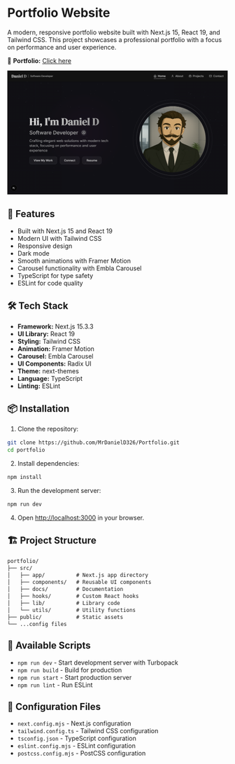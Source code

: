 # Portfolio Website

A modern, responsive portfolio website built with Next.js 15, React 19, and Tailwind CSS. This project showcases a professional portfolio with a focus on performance and user experience.

🔗 **Portfolio:** [Click here](https://daniel-d-portfolio.netlify.app/)

![Portfolio Home Page](src/docs/Home.png)


## 🚀 Features

- Built with Next.js 15 and React 19
- Modern UI with Tailwind CSS
- Responsive design
- Dark mode
- Smooth animations with Framer Motion
- Carousel functionality with Embla Carousel
- TypeScript for type safety
- ESLint for code quality

## 🛠️ Tech Stack

- **Framework:** Next.js 15.3.3
- **UI Library:** React 19
- **Styling:** Tailwind CSS
- **Animation:** Framer Motion
- **Carousel:** Embla Carousel
- **UI Components:** Radix UI
- **Theme:** next-themes
- **Language:** TypeScript
- **Linting:** ESLint

## 📦 Installation

1. Clone the repository:
```bash
git clone https://github.com/MrDanielD326/Portfolio.git
cd portfolio
```

2. Install dependencies:
```bash
npm install
```

3. Run the development server:
```bash
npm run dev
```

4. Open [http://localhost:3000](http://localhost:3000) in your browser.

## 🏗️ Project Structure

```
portfolio/
├── src/
│   ├── app/          # Next.js app directory
│   ├── components/   # Reusable UI components
│   ├── docs/         # Documentation
│   ├── hooks/        # Custom React hooks
│   ├── lib/          # Library code
│   └── utils/        # Utility functions
├── public/           # Static assets
└── ...config files
```

## 🚀 Available Scripts

- `npm run dev` - Start development server with Turbopack
- `npm run build` - Build for production
- `npm run start` - Start production server
- `npm run lint` - Run ESLint

## 🔧 Configuration Files

- `next.config.mjs` - Next.js configuration
- `tailwind.config.ts` - Tailwind CSS configuration
- `tsconfig.json` - TypeScript configuration
- `eslint.config.mjs` - ESLint configuration
- `postcss.config.mjs` - PostCSS configuration
